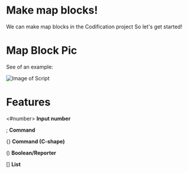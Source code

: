 # Make map blocks!
We can make map blocks in the Codification project
So let's get started!
# Map Block Pic
See of an example:

![Image of Script](https://i.ibb.co/R39m5Q7/Codification-script-pic.png)
# Features
<#number> 
**Input number**

; **Command** 

{} **Command (C-shape)**

() **Boolean/Reporter**

[] **List**

